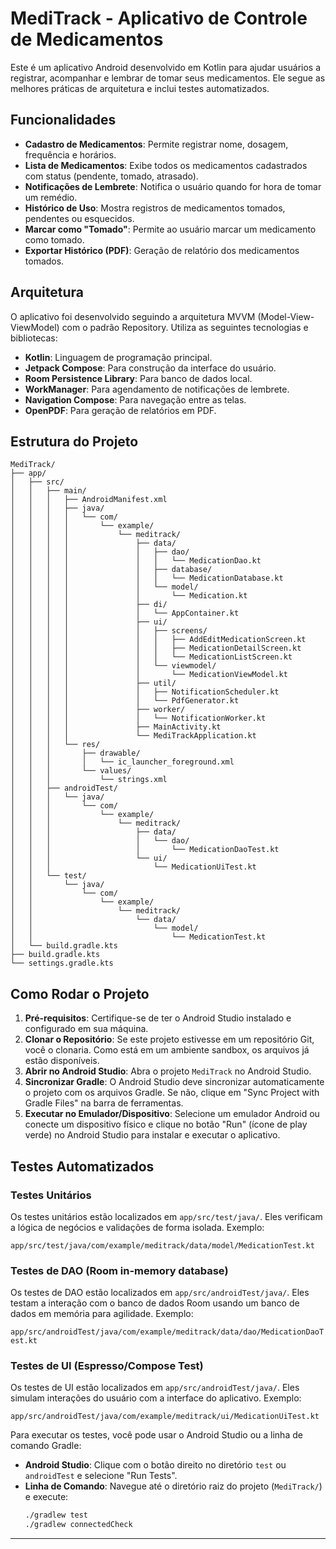 # MediTrack - Aplicativo de Controle de Medicamentos

Este é um aplicativo Android desenvolvido em Kotlin para ajudar usuários a registrar, acompanhar e lembrar de tomar seus medicamentos. Ele segue as melhores práticas de arquitetura e inclui testes automatizados.

## Funcionalidades

*   **Cadastro de Medicamentos**: Permite registrar nome, dosagem, frequência e horários.
*   **Lista de Medicamentos**: Exibe todos os medicamentos cadastrados com status (pendente, tomado, atrasado).
*   **Notificações de Lembrete**: Notifica o usuário quando for hora de tomar um remédio.
*   **Histórico de Uso**: Mostra registros de medicamentos tomados, pendentes ou esquecidos.
*   **Marcar como "Tomado"**: Permite ao usuário marcar um medicamento como tomado.
*   **Exportar Histórico (PDF)**: Geração de relatório dos medicamentos tomados.

## Arquitetura

O aplicativo foi desenvolvido seguindo a arquitetura MVVM (Model-View-ViewModel) com o padrão Repository. Utiliza as seguintes tecnologias e bibliotecas:

*   **Kotlin**: Linguagem de programação principal.
*   **Jetpack Compose**: Para construção da interface do usuário.
*   **Room Persistence Library**: Para banco de dados local.
*   **WorkManager**: Para agendamento de notificações de lembrete.
*   **Navigation Compose**: Para navegação entre as telas.
*   **OpenPDF**: Para geração de relatórios em PDF.

## Estrutura do Projeto

```
MediTrack/
├── app/
│   ├── src/
│   │   ├── main/
│   │   │   ├── AndroidManifest.xml
│   │   │   ├── java/
│   │   │   │   └── com/
│   │   │   │       └── example/
│   │   │   │           └── meditrack/
│   │   │   │               ├── data/
│   │   │   │               │   ├── dao/
│   │   │   │               │   │   └── MedicationDao.kt
│   │   │   │               │   ├── database/
│   │   │   │               │   │   └── MedicationDatabase.kt
│   │   │   │               │   └── model/
│   │   │   │               │       └── Medication.kt
│   │   │   │               ├── di/
│   │   │   │               │   └── AppContainer.kt
│   │   │   │               ├── ui/
│   │   │   │               │   ├── screens/
│   │   │   │               │   │   ├── AddEditMedicationScreen.kt
│   │   │   │               │   │   ├── MedicationDetailScreen.kt
│   │   │   │               │   │   └── MedicationListScreen.kt
│   │   │   │               │   └── viewmodel/
│   │   │   │               │       └── MedicationViewModel.kt
│   │   │   │               ├── util/
│   │   │   │               │   ├── NotificationScheduler.kt
│   │   │   │               │   └── PdfGenerator.kt
│   │   │   │               ├── worker/
│   │   │   │               │   └── NotificationWorker.kt
│   │   │   │               ├── MainActivity.kt
│   │   │   │               └── MediTrackApplication.kt
│   │   │   └── res/
│   │   │       ├── drawable/
│   │   │       │   └── ic_launcher_foreground.xml
│   │   │       └── values/
│   │   │           └── strings.xml
│   │   ├── androidTest/
│   │   │   └── java/
│   │   │       └── com/
│   │   │           └── example/
│   │   │               └── meditrack/
│   │   │                   ├── data/
│   │   │                   │   └── dao/
│   │   │                   │       └── MedicationDaoTest.kt
│   │   │                   └── ui/
│   │   │                       └── MedicationUiTest.kt
│   │   └── test/
│   │       └── java/
│   │           └── com/
│   │               └── example/
│   │                   └── meditrack/
│   │                       └── data/
│   │                           └── model/
│   │                               └── MedicationTest.kt
│   └── build.gradle.kts
├── build.gradle.kts
└── settings.gradle.kts
```

## Como Rodar o Projeto

1.  **Pré-requisitos**: Certifique-se de ter o Android Studio instalado e configurado em sua máquina.
2.  **Clonar o Repositório**: Se este projeto estivesse em um repositório Git, você o clonaria. Como está em um ambiente sandbox, os arquivos já estão disponíveis.
3.  **Abrir no Android Studio**: Abra o projeto `MediTrack` no Android Studio.
4.  **Sincronizar Gradle**: O Android Studio deve sincronizar automaticamente o projeto com os arquivos Gradle. Se não, clique em "Sync Project with Gradle Files" na barra de ferramentas.
5.  **Executar no Emulador/Dispositivo**: Selecione um emulador Android ou conecte um dispositivo físico e clique no botão "Run" (ícone de play verde) no Android Studio para instalar e executar o aplicativo.

## Testes Automatizados

### Testes Unitários

Os testes unitários estão localizados em `app/src/test/java/`. Eles verificam a lógica de negócios e validações de forma isolada. Exemplo:

`app/src/test/java/com/example/meditrack/data/model/MedicationTest.kt`

### Testes de DAO (Room in-memory database)

Os testes de DAO estão localizados em `app/src/androidTest/java/`. Eles testam a interação com o banco de dados Room usando um banco de dados em memória para agilidade. Exemplo:

`app/src/androidTest/java/com/example/meditrack/data/dao/MedicationDaoTest.kt`

### Testes de UI (Espresso/Compose Test)

Os testes de UI estão localizados em `app/src/androidTest/java/`. Eles simulam interações do usuário com a interface do aplicativo. Exemplo:

`app/src/androidTest/java/com/example/meditrack/ui/MedicationUiTest.kt`

Para executar os testes, você pode usar o Android Studio ou a linha de comando Gradle:

*   **Android Studio**: Clique com o botão direito no diretório `test` ou `androidTest` e selecione "Run Tests".
*   **Linha de Comando**: Navegue até o diretório raiz do projeto (`MediTrack/`) e execute:
    ```bash
    ./gradlew test
    ./gradlew connectedCheck
    ```
---


